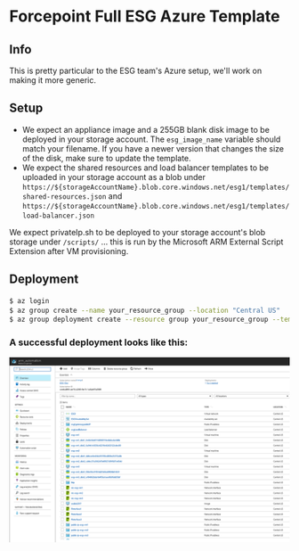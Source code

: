 # Forcepoint Full ESG Azure Template


## Info
This is pretty particular to the ESG team's Azure setup, we'll work on making it more generic.


## Setup
- We expect an appliance image and a 255GB blank disk image to be deployed in your storage account.  The `esg_image_name` variable should match your filename.  If you have a newer version that changes the size of the disk, make sure to update the template.
- We expect the shared resources and load balancer templates to be uploaded in your storage account as a blob under `https://${storageAccountName}.blob.core.windows.net/esg1/templates/shared-resources.json` and `https://${storageAccountName}.blob.core.windows.net/esg1/templates/load-balancer.json`

We expect privateIp.sh to be deployed to your storage account's blob storage under `/scripts/` ... this is run by the Microsoft ARM External Script Extension after VM provisioning.

## Deployment

```bash
$ az login
$ az group create --name your_resource_group --location "Central US"
$ az group deployment create --resource group your_resource_group --template-file azuredeploy.json --parameters @parameters.json --name your_deployment_name
```

### A successful deployment looks like this:

![3 VM deployment](doc/3vms.png)